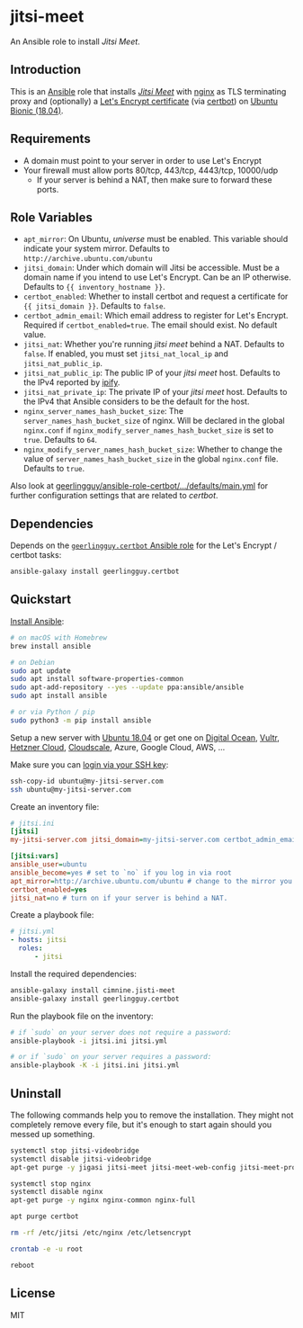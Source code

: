 # jitsi-meet

An Ansible role to install _Jitsi Meet_.

## Introduction

This is an [Ansible](https://docs.ansible.com/ansible/latest/index.html) role that installs [_Jitsi Meet_](https://jitsi.org/jitsi-meet/) with [nginx](https://nginx.org/) as TLS terminating proxy and (optionally) a [Let's Encrypt certificate](https://letsencrypt.org/) (via [certbot](https://certbot.eff.org/)) on [Ubuntu Bionic (18.04)](http://releases.ubuntu.com/18.04/).

## Requirements

* A domain must point to your server in order to use Let's Encrypt
* Your firewall must allow ports 80/tcp, 443/tcp, 4443/tcp, 10000/udp
  * If your server is behind a NAT, then make sure to forward these ports.

## Role Variables

- `apt_mirror`: On Ubuntu, _universe_ must be enabled. This variable should indicate your system mirror. Defaults to `http://archive.ubuntu.com/ubuntu`
- `jitsi_domain`: Under which domain will Jitsi be accessible. Must be a domain name if you intend to use Let's Encrypt. Can be an IP otherwise. Defaults to `{{ inventory_hostname }}`.
- `certbot_enabled`: Whether to install certbot and request a certificate for `{{ jitsi_domain }}`. Defaults to `false`.
- `certbot_admin_email`: Which email address to register for Let's Encrypt. Required if `certbot_enabled=true`. The email should exist. No default value.
- `jitsi_nat`: Whether you're running _jitsi meet_ behind a NAT. Defaults to `false`. If enabled, you must set `jitsi_nat_local_ip` and `jitsi_nat_public_ip`.
- `jitsi_nat_public_ip`: The public IP of your _jitsi meet_ host. Defaults to the IPv4 reported by [ipify](https://www.ipify.org/).
- `jitsi_nat_private_ip`: The private IP of your _jitsi meet_ host. Defaults to the IPv4 that Ansible considers to be the default for the host.
- `nginx_server_names_hash_bucket_size`: The `server_names_hash_bucket_size` of nginx. Will be declared in the global `nginx.conf` if `nginx_modify_server_names_hash_bucket_size` is set to `true`. Defaults to `64`.
- `nginx_modify_server_names_hash_bucket_size`: Whether to change the value of `server_names_hash_bucket_size` in the global `nginx.conf` file. Defaults to `true`.

Also look at [geerlingguy/ansible-role-certbot/.../defaults/main.yml](https://github.com/geerlingguy/ansible-role-certbot/blob/master/defaults/main.yml) for further configuration settings that are related to _certbot_.

## Dependencies

Depends on the [`geerlingguy.certbot` Ansible role](https://github.com/geerlingguy/ansible-role-certbot) for the Let's Encrypt / certbot tasks:

```bash
ansible-galaxy install geerlingguy.certbot
```

## Quickstart

[Install Ansible](https://docs.ansible.com/ansible/latest/installation_guide/intro_installation.html):

```bash
# on macOS with Homebrew
brew install ansible

# on Debian
sudo apt update
sudo apt install software-properties-common
sudo apt-add-repository --yes --update ppa:ansible/ansible
sudo apt install ansible

# or via Python / pip
sudo python3 -m pip install ansible
```

Setup a new server with [Ubuntu 18.04](http://releases.ubuntu.com/18.04/) or get one on [Digital Ocean](https://m.do.co/c/50be0310e60b), [Vultr](https://www.vultr.com/?ref=8496145-6G), [Hetzner Cloud](https://www.hetzner.com/cloud), [Cloudscale](https://www.cloudscale.ch/), Azure, Google Cloud, AWS, ...

Make sure you can [login via your SSH key](https://www.digitalocean.com/community/tutorials/how-to-configure-ssh-key-based-authentication-on-a-linux-server):

```bash
ssh-copy-id ubuntu@my-jitsi-server.com
ssh ubuntu@my-jitsi-server.com
```

Create an inventory file:

```ini
# jitsi.ini
[jitsi]
my-jitsi-server.com jitsi_domain=my-jitsi-server.com certbot_admin_email=admin@my-jitsi-server.com

[jitsi:vars]
ansible_user=ubuntu
ansible_become=yes # set to `no` if you log in via root
apt_mirror=http://archive.ubuntu.com/ubuntu # change to the mirror you already use
certbot_enabled=yes
jitsi_nat=no # turn on if your server is behind a NAT.
```

Create a playbook file:

```yaml
# jitsi.yml
- hosts: jitsi
  roles:
      - jitsi
```

Install the required dependencies:

```bash
ansible-galaxy install cimnine.jisti-meet
ansible-galaxy install geerlingguy.certbot
```

Run the playbook file on the inventory:

```bash
# if `sudo` on your server does not require a password:
ansible-playbook -i jitsi.ini jitsi.yml

# or if `sudo` on your server requires a password:
ansible-playbook -K -i jitsi.ini jitsi.yml
```

## Uninstall

The following commands help you to remove the installation.
They might not completely remove every file, but it's enough to start again should you messed up something.

```bash
systemctl stop jitsi-videobridge
systemctl disable jitsi-videobridge
apt-get purge -y jigasi jitsi-meet jitsi-meet-web-config jitsi-meet-prosody jitsi-meet-web jicofo jitsi-videobridge

systemctl stop nginx
systemctl disable nginx
apt-get purge -y nginx nginx-common nginx-full

apt purge certbot

rm -rf /etc/jitsi /etc/nginx /etc/letsencrypt

crontab -e -u root

reboot
```

## License

MIT

